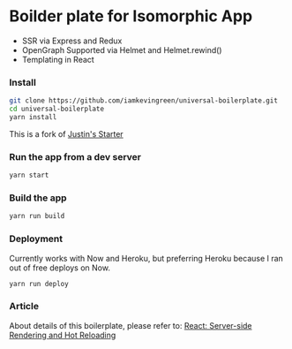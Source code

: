 # Boilder plate for Isomorphic App

- SSR via Express and Redux
- OpenGraph Supported via Helmet and Helmet.rewind()
- Templating in React


### Install
```sh
git clone https://github.com/iamkevingreen/universal-boilerplate.git
cd universal-boilerplate
yarn install
```

This is a fork of [Justin's Starter](https://github.com/justinjung04/universal-boilerplate)

### Run the app from a dev server
```sh
yarn start
```

### Build the app
```sh
yarn run build
```

### Deployment
Currently works with Now and Heroku, but preferring Heroku because I ran out of free deploys on Now.

```sh
yarn run deploy
```

### Article
About details of this boilerplate, please refer to: [React: Server-side Rendering and Hot Reloading](https://medium.com/@justinjung04/react-server-side-rendering-and-hot-reloading-ffb87ca81a89)
